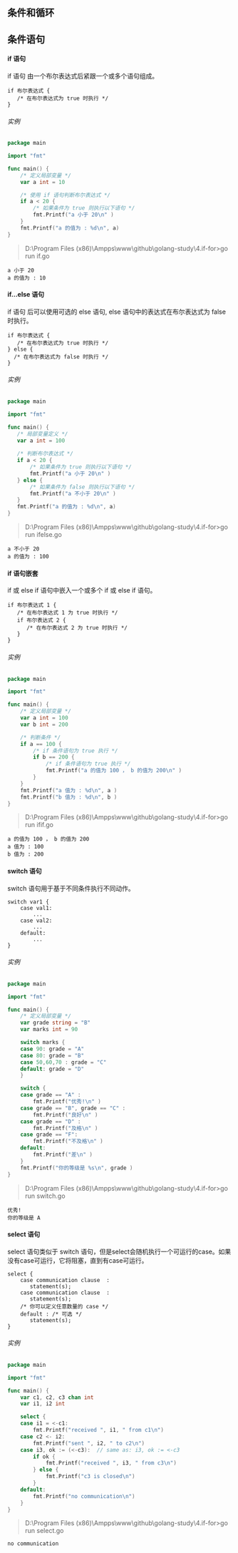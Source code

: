## 条件和循环

## 条件语句

#### if 语句

if 语句 由一个布尔表达式后紧跟一个或多个语句组成。

    if 布尔表达式 {
       /* 在布尔表达式为 true 时执行 */
    }

###### 实例

````go
package main

import "fmt"

func main() {
	/* 定义局部变量 */
	var a int = 10

	/* 使用 if 语句判断布尔表达式 */
	if a < 20 {
		/* 如果条件为 true 则执行以下语句 */
		fmt.Printf("a 小于 20\n" )
	}
	fmt.Printf("a 的值为 : %d\n", a)
}
````

> D:\Program Files (x86)\Ampps\www\github\golang-study\4.if-for>go run if.go

    a 小于 20
    a 的值为 : 10

#### if...else 语句

if 语句 后可以使用可选的 else 语句, else 语句中的表达式在布尔表达式为 false 时执行。

    if 布尔表达式 {
       /* 在布尔表达式为 true 时执行 */
    } else {
      /* 在布尔表达式为 false 时执行 */
    }
    
###### 实例

````go
package main

import "fmt"

func main() {
   /* 局部变量定义 */
   var a int = 100
 
   /* 判断布尔表达式 */
   if a < 20 {
       /* 如果条件为 true 则执行以下语句 */
       fmt.Printf("a 小于 20\n" )
   } else {
       /* 如果条件为 false 则执行以下语句 */
       fmt.Printf("a 不小于 20\n" )
   }
   fmt.Printf("a 的值为 : %d\n", a)
}
````

> D:\Program Files (x86)\Ampps\www\github\golang-study\4.if-for>go run ifelse.go

    a 不小于 20
    a 的值为 : 100

#### if 语句嵌套
    
if 或 else if 语句中嵌入一个或多个 if 或 else if 语句。
 
    if 布尔表达式 1 {
       /* 在布尔表达式 1 为 true 时执行 */
       if 布尔表达式 2 {
          /* 在布尔表达式 2 为 true 时执行 */
       }
    }

###### 实例

```go
package main

import "fmt"

func main() {
	/* 定义局部变量 */
	var a int = 100
	var b int = 200

	/* 判断条件 */
	if a == 100 {
		/* if 条件语句为 true 执行 */
		if b == 200 {
			/* if 条件语句为 true 执行 */
			fmt.Printf("a 的值为 100 ， b 的值为 200\n" )
		}
	}
	fmt.Printf("a 值为 : %d\n", a )
	fmt.Printf("b 值为 : %d\n", b )
}
```

> D:\Program Files (x86)\Ampps\www\github\golang-study\4.if-for>go run ifif.go

    a 的值为 100 ， b 的值为 200
    a 值为 : 100
    b 值为 : 200

#### switch 语句

switch 语句用于基于不同条件执行不同动作。

    switch var1 {
        case val1:
            ...
        case val2:
            ...
        default:
            ...
    }

###### 实例

```go
package main

import "fmt"

func main() {
	/* 定义局部变量 */
	var grade string = "B"
	var marks int = 90

	switch marks {
	case 90: grade = "A"
	case 80: grade = "B"
	case 50,60,70 : grade = "C"
	default: grade = "D"
	}

	switch {
	case grade == "A" :
		fmt.Printf("优秀!\n" )
	case grade == "B", grade == "C" :
		fmt.Printf("良好\n" )
	case grade == "D" :
		fmt.Printf("及格\n" )
	case grade == "F":
		fmt.Printf("不及格\n" )
	default:
		fmt.Printf("差\n" )
	}
	fmt.Printf("你的等级是 %s\n", grade )
}

```

> D:\Program Files (x86)\Ampps\www\github\golang-study\4.if-for>go run switch.go

    优秀!
    你的等级是 A

#### select 语句

select 语句类似于 switch 语句，但是select会随机执行一个可运行的case。如果没有case可运行，它将阻塞，直到有case可运行。

    select {
        case communication clause  :
           statement(s);      
        case communication clause  :
           statement(s);
        /* 你可以定义任意数量的 case */
        default : /* 可选 */
           statement(s);
    }

###### 实例

```go
package main

import "fmt"

func main() {
	var c1, c2, c3 chan int
	var i1, i2 int

	select {
	case i1 = <-c1:
		fmt.Printf("received ", i1, " from c1\n")
	case c2 <- i2:
		fmt.Printf("sent ", i2, " to c2\n")
	case i3, ok := (<-c3):  // same as: i3, ok := <-c3
		if ok {
			fmt.Printf("received ", i3, " from c3\n")
		} else {
			fmt.Printf("c3 is closed\n")
		}
	default:
		fmt.Printf("no communication\n")
	}
}
```

> D:\Program Files (x86)\Ampps\www\github\golang-study\4.if-for>go run select.go

    no communication
